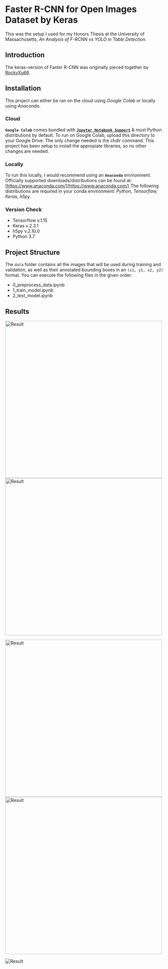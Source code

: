 # Faster R-CNN for Open Images Dataset by Keras

This was the setup I used for my Honors Thesis at the University of Massachusetts, *An Analysis of F-RCNN vs YOLO in Table Detection*.

## Introduction 
The keras-version of Faster R-CNN was originally pieced together by [RockyXu66](https://github.com/RockyXu66/Faster_RCNN_for_Open_Images_Dataset_Keras). 

## Installation

This project can either be ran on the cloud using *Google Colab* or locally using *Anaconda*.

### Cloud

**`Google Colab`** comes bundled with [**`Jupyter Notebook Support`**](https://colab.research.google.com/) & most Python distributions by default. To run on Google Colab, upload this directory to your Google Drive. The only change needed is the chdir command. This project has been setup to install the appropiate libraries, so no other changes are needed.

### Locally

 To run this locally, I would recommend using an **`Anaconda`** environment. Officially supported downloads/distributions can be found at: [https://www.anaconda.com/](https://www.anaconda.com/) The following distributions are required in your conda environment: *Python, Tensorflow, Keras, h5py*.

### Version Check
- Tensorflow v.1.15
- Keras v.2.3.1
- h5py v.2.10.0
- Python 3.7


## Project Structure

The ``data`` folder contains all the images that will be used during training and validation, as well as their annotated bounding boxes in an `(x1, y1, x2, y2)` format. You can execute the following files in the given order:

- 0_preprocess_data.ipynb
- 1_train_model.ipynb
- 2_test_model.ipynb

## Results
<p float="left">
    <img src="./test_results/9563_104.png" alt="Result" width="500"/>
    <img src="./test_results/9549_030.png" alt="Result" width="500"/>
</p>
<p>
    <img src="./test_results/9563_080.png" alt="Result" width="500"/>
    <img src="./test_results/9563_061.png" alt="Result" width="500"/>
</p>

![Result](./test_results/9550_050.png)
